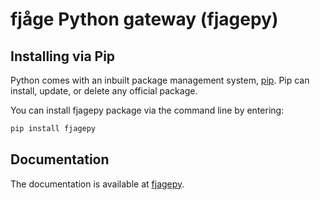 # fjåge Python gateway (fjagepy)

## Installing via Pip

Python comes with an inbuilt package management system, [pip](https://pip.pypa.io/en/stable/). Pip can install, update, or delete any official package.

You can install fjagepy package via the command line by entering:

```bash
pip install fjagepy
```

## Documentation

The documentation is available at [fjagepy](https://pypi.org/project/fjagepy/).